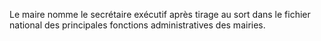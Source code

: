 Le maire nomme le secrétaire exécutif après tirage au sort dans le fichier national des principales fonctions administratives des mairies.